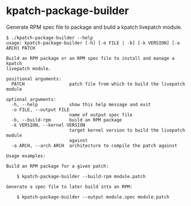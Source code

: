 kpatch-package-builder
======================

Generate RPM spec file to package and build a kpatch livepatch module.


    $ ./kpatch-package-builder --help
    usage: kpatch-package-builder [-h] [-o FILE | -b] [-k VERSION] [-a ARCH] PATCH

    Build an RPM package or an RPM spec file to install and manage a kpatch
    livepatch module.

    positional arguments:
      PATCH                 patch file from which to build the livepatch module

    optional arguments:
      -h, --help            show this help message and exit
      -o FILE, --output FILE
                            name of output spec file
      -b, --build-rpm       build an RPM package
      -k VERSION, --kernel VERSION
                            target kernel version to build the livepatch module
                            against
      -a ARCH, --arch ARCH  architecture to compile the patch against

    Usage examples:

    Build an RPM package for a given patch:

        $ kpatch-package-builder --build-rpm module.patch

    Generate a spec file to later build into an RPM:

        $ kpatch-package-builder --output module.spec module.patch
